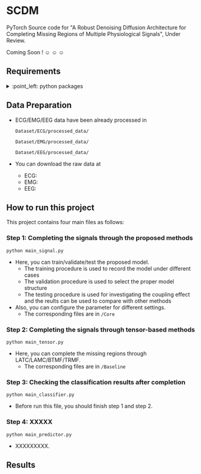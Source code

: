 # SCDM
PyTorch Source code for "A Robust Denoising Diffusion Architecture for Completing Missing Regions of Multiple Physiological Signals", Under Review.

Coming Soon ! :relaxed: :relaxed: :relaxed:

## Requirements
<details>
  <summary>
    :point_left: python packages
  </summary>

   - dtw==1.4.0
   - einops==0.6.1
   - ipython==8.14.0
   - ipywidgets==7.6.5
   - matplotlib==3.5.1
   - numpy==1.23.5
   - pandas==1.4.2
   - pypots==0.1.1
   - scikit_learn==1.1.3
   - scipy==1.11.2
   - seaborn==0.11.2
   - torch==2.0.1
   - tqdm==4.64.0
</details>

## Data Preparation

 - ECG/EMG/EEG data have been already processed in
  
    `Dataset/ECG/processed_data/`
 
    `Dataset/EMG/processed_data/`

    `Dataset/EEG/processed_data/`

 - You can download the raw data at
   - ECG:
   - EMG:
   - EEG:

## How to run this project
This project contains four main files as follows:

### Step 1: Completing the signals through the proposed methods
`python main_signal.py `
- Here, you can train/validate/test the proposed model.
  - The training procedure is used to record the model under different cases
  - The validation procedure is used to select the proper model structure
  - The testing procedure is used for investigating the coupling effect and the reults can be used to compare with other methods
- Also, you can configure the parameter for different settings.
  - The corresponding files are in  `/Core`

### Step 2: Completing the signals through tensor-based methods
`python main_tensor.py `
- Here, you can complete the missing regions through LATC/LAMC/BTMF/TRMF.
  - The corresponding files are in  `/Baseline`

### Step 3: Checking the classification results after completion 
`python main_classifier.py `
- Before run this file, you should finish step 1 and step 2.

### Step 4: XXXXX
`python main_predictor.py `
- XXXXXXXXX.


## Results

